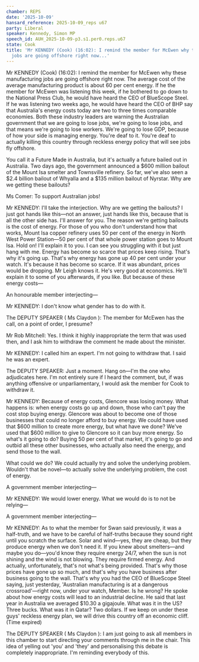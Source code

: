 ```yaml
---
chamber: REPS
date: '2025-10-09'
hansard_reference: 2025-10-09_reps u67
party: Liberal
speaker: Kennedy, Simon MP
speech_id: AUH_2025-10-09-p3.s1.per0.reps.u67
state: Cook
title: 'Mr KENNEDY (Cook) (16:02): I remind the member for McEwen why these manufacturing
  jobs are going offshore right now...'
---
```


Mr KENNEDY (Cook) (16:02): I remind the member for McEwen why these manufacturing jobs are going offshore right now. The average cost of the average manufacturing product is about 60 per cent energy. If he the member for McEwen was listening this week, if he bothered to go down to the National Press Club, he would have heard the CEO of BlueScope Steel. If he was listening two weeks ago, he would have heard the CEO of BHP say that Australia's energy costs today are two to three times comparable economies. Both these industry leaders are warning the Australian government that we are going to lose jobs, we're going to lose jobs, and that means we're going to lose workers. We're going to lose GDP, because of how your side is managing energy. You're deaf to it. You're deaf to actually killing this country through reckless energy policy that will see jobs fly offshore.

You call it a Future Made in Australia, but it's actually a future bailed out in Australia. Two days ago, the government announced a $600 million bailout of the Mount Isa smelter and Townsville refinery. So far, we've also seen a $2.4 billion bailout of Whyalla and a $135 million bailout of Nyrstar. Why are we getting these bailouts?

Ms Comer: To support Australian jobs!

Mr KENNEDY: I'll take the interjection. Why are we getting the bailouts? I just got hands like this—not an answer, just hands like this, because that is all the other side has. I'll answer for you. The reason we're getting bailouts is the cost of energy. For those of you who don't understand how that works, Mount Isa copper refinery uses 50 per cent of the energy in North West Power Station—50 per cent of that whole power station goes to Mount Isa. Hold on! I'll explain it to you. I can see you struggling with it but just hang with me. Energy has become so scarce that prices keep rising. That's why it's going up. That's why energy has gone up 40 per cent under your watch. It's because it has become so scarce. If it was abundant, prices would be dropping. Mr Leigh knows it. He's very good at economics. He'll explain it to some of you afterwards, if you like. But because of these energy costs—

An honourable member interjecting—

Mr KENNEDY: I don't know what gender has to do with it.

The DEPUTY SPEAKER ( Ms Claydon ): The member for McEwen has the call, on a point of order, I presume?

Mr Rob Mitchell: Yes. I think it highly inappropriate the term that was used then, and I ask him to withdraw the comment he made about the minister.

Mr KENNEDY: I called him an expert. I'm not going to withdraw that. I said he was an expert.

The DEPUTY SPEAKER: Just a moment. Hang on—I'm the one who adjudicates here. I'm not entirely sure if I heard the comment, but, if was anything offensive or unparliamentary, I would ask the member for Cook to withdraw it.

Mr KENNEDY: Because of energy costs, Glencore was losing money. What happens is: when energy costs go up and down, those who can't pay the cost stop buying energy. Glencore was about to become one of those businesses that could no longer afford to buy energy. We could have used that $600 million to create more energy, but what have we done? We've used that $600 million to give to Glencore so it can buy more energy. So what's it going to do? Buying 50 per cent of that market, it's going to go and outbid all these other businesses, who actually also need the energy, and send those to the wall.

What could we do? We could actually try and solve the underlying problem. Wouldn't that be novel—to actually solve the underlying problem, the cost of energy.

A government member interjecting—

Mr KENNEDY: We would lower energy. What we would do is to not be relying—

A government member interjecting—

Mr KENNEDY: As to what the member for Swan said previously, it was a half-truth, and we have to be careful of half-truths because they sound right until you scratch the surface. Solar and wind—yes, they are cheap, but they produce energy when we don't need it. If you knew about smelters—and maybe you do—you'd know they require energy 24/7, when the sun is not shining and the wind is not blowing. They require firmed energy. And actually, unfortunately, that's not what's being provided. That's why those prices have gone up so much, and that's why you have business after business going to the wall. That's why you had the CEO of BlueScope Steel saying, just yesterday, 'Australian manufacturing is at a dangerous crossroad'—right now, under your watch, Member. Is he wrong? He spoke about how energy costs will lead to an industrial decline. He said that last year in Australia we averaged $10.30 a gigajoule. What was it in the US? Three bucks. What was it in Qatar? Two dollars. If we keep on under these guys' reckless energy plan, we will drive this country off an economic cliff. (Time expired)

The DEPUTY SPEAKER ( Ms Claydon ): I am just going to ask all members in this chamber to start directing your comments through me in the chair. This idea of yelling out 'you' and 'they' and personalising this debate is completely inappropriate. I'm reminding everybody of this.